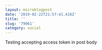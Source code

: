 ```yaml
---
layout: microblogpost
date: '2019-02-22T21:57:41.416Z'
title: ''
slug: '79061'
category: social
---
```

Testing accepting access token in post body
